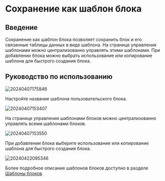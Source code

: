 # Сохранение как шаблон блока
<PluginInfo name="ui-schema-storage"></PluginInfo>

## Введение

Сохранение как шаблон блока позволяет сохранить блок и его связанные таблицы данных в виде шаблона. На странице управления шаблонами можно централизованно управлять этими шаблонами. При добавлении блока можно выбрать использование или копирование шаблона для быстрого создания блока.

## Руководство по использованию
![20240407175846](https://static-docs.nocobase.com/20240407175846.png)

Настройте название шаблона пользовательского блока.

![20240407153407](https://static-docs.nocobase.com/20240407153407.png)

На странице управления шаблонами блоков можно централизованно управлять всеми шаблонами блоков.

![20240407153550](https://static-docs.nocobase.com/20240407153550.png)

При добавлении блока выберите использование или копирование шаблона для быстрого создания блока.

![20240422095346](https://static-docs.nocobase.com/20240422095346.png)

Более подробное описание шаблонов блоков доступно в разделе [Шаблоны блоков](/handbook/ui/blocks/block-templates).
